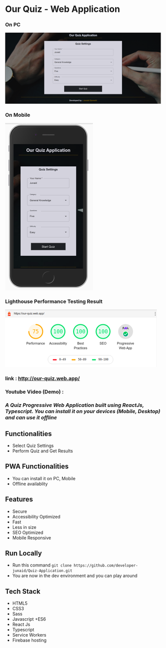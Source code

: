 # Our Quiz - Web Application

### On PC

<img src="./projectImages/pc.png"/>

### On Mobile

<img src="./projectImages/mobile.png"/>

### Lighthouse Performance Testing Result

<img src="./projectImages/lighthouse.png"/>

### link : http://our-quiz.web.app/

### Youtube Video (Demo) :

### _A Quiz Progressive Web Application built using ReactJs, Typescript. You can install it on your devices (Mobile, Desktop) and can use it offline_

## Functionalities

- Select Quiz Settings
- Perform Quiz and Get Results

## PWA Functionalities

- You can install it on PC, Mobile
- Offline availablity

## Features

- Secure
- Accessibility Optimized
- Fast
- Less in size
- SEO Optimized
- Mobile Responsive

## Run Locally

- Run this command `git clone https://github.com/developer-junaid/Quiz-Application.git`
- You are now in the dev environment and you can play around

## Tech Stack

- HTML5
- CSS3
- Sass
- Javascript +ES6
- React Js
- Typescript
- Service Workers
- Firebase hosting
